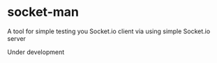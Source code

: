 # socket-man
A tool for simple testing you Socket.io client via using simple Socket.io server

Under development
